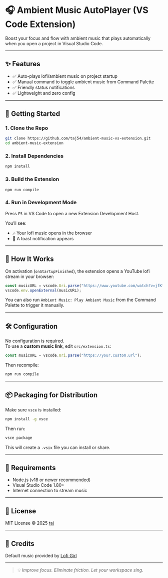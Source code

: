 # 🎧 Ambient Music AutoPlayer (VS Code Extension)

Boost your focus and flow with ambient music that plays automatically when you open a project in Visual Studio Code.

---

## ✨ Features

- ✅ Auto-plays lofi/ambient music on project startup  
- ✅ Manual command to toggle ambient music from Command Palette  
- ✅ Friendly status notifications  
- ✅ Lightweight and zero config

---

## 🚀 Getting Started

### 1. Clone the Repo
```bash
git clone https://github.com/taj54/ambient-music-vs-extension.git
cd ambient-music-extension
```

### 2. Install Dependencies
```bash
npm install
```

### 3. Build the Extension
```bash
npm run compile
```

### 4. Run in Development Mode
Press `F5` in VS Code to open a new Extension Development Host.

You’ll see:
- 🎶 Your lofi music opens in the browser
- 🍅 A toast notification appears

---

## 🧠 How It Works

On activation (`onStartupFinished`), the extension opens a YouTube lofi stream in your browser:

```ts
const musicURL = vscode.Uri.parse("https://www.youtube.com/watch?v=jfKfPfyJRdk");
vscode.env.openExternal(musicURL);
```

You can also run `Ambient Music: Play Ambient Music` from the Command Palette to trigger it manually.

---

## 🛠 Configuration

No configuration is required.  
To use a **custom music link**, edit `src/extension.ts`:

```ts
const musicURL = vscode.Uri.parse("https://your.custom.url");
```

Then recompile:
```bash
npm run compile
```

---

## 📦 Packaging for Distribution

Make sure `vsce` is installed:

```bash
npm install -g vsce
```

Then run:
```bash
vsce package
```

This will create a `.vsix` file you can install or share.

---

## 📌 Requirements

- Node.js (v18 or newer recommended)
- Visual Studio Code 1.80+
- Internet connection to stream music

---

## 🔖 License

MIT License © 2025 [taj](tajulislamj200@gmail.com)

---

## 💬 Credits

Default music provided by [Lofi Girl](https://www.youtube.com/@lofigirl)

---

> 💡 *Improve focus. Eliminate friction. Let your workspace sing.*
